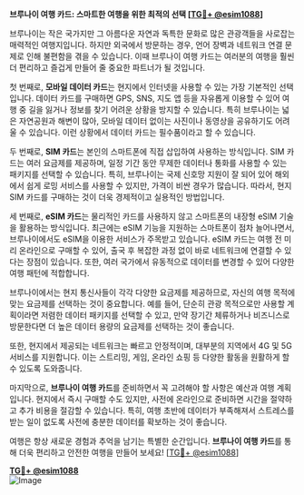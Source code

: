 **브루나이 여행 카드: 스마트한 여행을 위한 최적의 선택 [[TG💪+ @esim1088](https://t.me/s/esim1088)]**

브루나이는 작은 국가지만 그 아름다운 자연과 독특한 문화로 많은 관광객들을 사로잡는 매력적인 여행지입니다. 하지만 외국에서 방문하는 경우, 언어 장벽과 네트워크 연결 문제로 인해 불편함을 겪을 수 있습니다. 이때 브루나이 여행 카드는 여러분의 여행을 훨씬 더 편리하고 즐겁게 만들어 줄 중요한 파트너가 될 것입니다.

첫 번째로, **모바일 데이터 카드**는 현지에서 인터넷을 사용할 수 있는 가장 기본적인 선택입니다. 데이터 카드를 구매하면 GPS, SNS, 지도 앱 등을 자유롭게 이용할 수 있어 여행 중 길을 잃거나 정보를 찾기 어려운 상황을 방지할 수 있습니다. 특히 브루나이는 넓은 자연공원과 해변이 많아, 모바일 데이터 없이는 사진이나 동영상을 공유하기도 어려울 수 있습니다. 이런 상황에서 데이터 카드는 필수품이라고 할 수 있습니다.

두 번째로, **SIM 카드**는 본인의 스마트폰에 직접 삽입하여 사용하는 방식입니다. SIM 카드는 여러 요금제를 제공하며, 일정 기간 동안 무제한 데이터나 통화를 사용할 수 있는 패키지를 선택할 수 있습니다. 특히, 브루나이는 국제 신호망 지원이 잘 되어 있어 해외에서 쉽게 로밍 서비스를 사용할 수 있지만, 가격이 비싼 경우가 많습니다. 따라서, 현지 SIM 카드를 구매하는 것이 더욱 경제적이고 실용적인 방법입니다.

세 번째로, **eSIM 카드**는 물리적인 카드를 사용하지 않고 스마트폰의 내장형 eSIM 기술을 활용하는 방식입니다. 최근에는 eSIM 기능을 지원하는 스마트폰이 점차 늘어나면서, 브루나이에서도 eSIM을 이용한 서비스가 주목받고 있습니다. eSIM 카드는 여행 전 미리 온라인으로 구매할 수 있어, 출국 후 복잡한 과정 없이 바로 네트워크에 연결할 수 있다는 장점이 있습니다. 또한, 여러 국가에서 유동적으로 데이터를 변경할 수 있어 다양한 여행 패턴에 적합합니다.

브루나이에서는 현지 통신사들이 각각 다양한 요금제를 제공하므로, 자신의 여행 목적에 맞는 요금제를 선택하는 것이 중요합니다. 예를 들어, 단순히 관광 목적으로만 사용할 계획이라면 저렴한 데이터 패키지를 선택할 수 있고, 만약 장기간 체류하거나 비즈니스로 방문한다면 더 높은 데이터 용량의 요금제를 선택하는 것이 좋습니다.

또한, 현지에서 제공되는 네트워크는 빠르고 안정적이며, 대부분의 지역에서 4G 및 5G 서비스를 지원합니다. 이는 스트리밍, 게임, 온라인 쇼핑 등 다양한 활동을 원활하게 할 수 있도록 도와줍니다.

마지막으로, **브루나이 여행 카드**를 준비하면서 꼭 고려해야 할 사항은 예산과 여행 계획입니다. 현지에서 즉시 구매할 수도 있지만, 사전에 온라인으로 준비하면 시간을 절약하고 추가 비용을 절감할 수 있습니다. 특히, 여행 초반에 데이터가 부족해져서 스트레스를 받는 일이 없도록 사전에 충분한 데이터를 확보하는 것이 좋습니다.

여행은 항상 새로운 경험과 추억을 남기는 특별한 순간입니다. **브루나이 여행 카드**를 통해 더욱 편리하고 안전한 여행을 만들어 보세요! [[TG💪+ @esim1088](https://t.me/s/esim1088)]

**[TG💪+ @esim1088](https://t.me/s/esim1088)**  
![Image](https://i.postimg.cc/Y0z9fWf4/image.png)